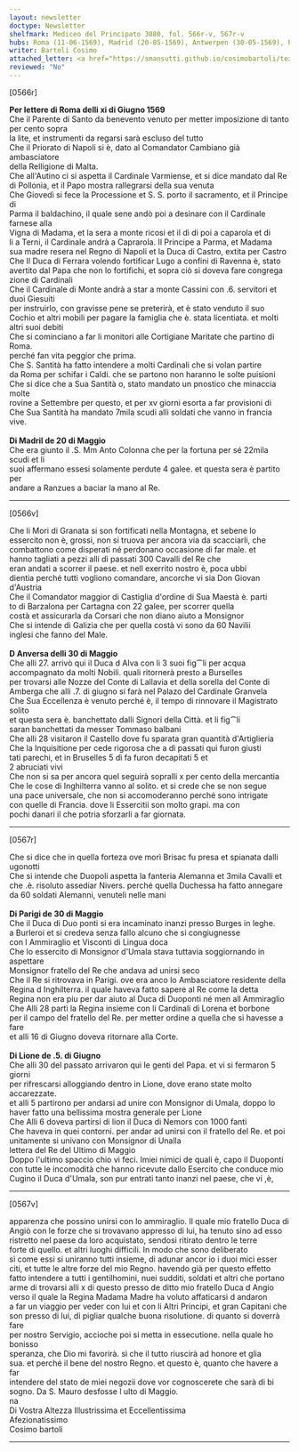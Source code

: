 ```yaml
---
layout: newsletter
doctype: Newsletter
shelfmark: Mediceo del Principato 3080, fol. 566r-v, 567r-v
hubs: Roma (11-06-1569), Madrid (20-05-1569), Antwerpen (30-05-1569), Paris (30-05-1569), Lyon (05-06-1569)
writer: Bartoli Cosimo
attached_letter: <a href="https://smansutti.github.io/cosimobartoli/texts/2979_080/">2979_080</a>
reviewed: "No"
---
```


[0566r]  
  
  
<strong>Per lettere di Roma delli xi di Giugno 1569</strong>  
Che il Parente di Santo da benevento venuto per metter imposizione di tanto per cento sopra  
la lite, et instrumenti da regarsi sarà escluso del tutto  
Che il Priorato di Napoli si è, dato al Comandator Cambiano già ambasciatore  
della Relligione di Malta.  
Che all'Autino ci si aspetta il Cardinale Varmiense, et si dice mandato dal Re  
di Pollonia, et il Papo mostra rallegrarsi della sua venuta  
Che Giovedì si fece la Processione et S. S. porto il sacramento, et il Principe di  
Parma il baldachino, il quale sene andò poi a desinare con il Cardinale farnese alla  
Vigna di Madama, et la sera a monte ricosi et il dì di poi a caparola et di  
li a Terni, il Cardinale andrà a Caprarola. Il Principe a Parma, et Madama  
sua madre resera nel Regno di Napoli et la Duca di Castro, extita per Castro  
Che Il Duca di Ferrara volendo fortificar Lugo a confini di Ravenna è, stato  
avertito dal Papa che non lo fortifichi, et sopra ciò si doveva fare congrega  
zione di Cardinali  
Che il Cardinale di Monte andrà a star a monte Cassini con .6. servitori et duoi Giesuiti  
per instruirlo, con gravisse pene se preterirà, et è stato venduto il suo  
Cochio et altri mobili per pagare la famiglia che è. stata licentiata. et molti  
altri suoi debiti  
Che si cominciano a far li monitori alle Cortigiane Maritate che partino di Roma.  
perché fan vita peggior che prima.  
Che S. Santità ha fatto intendere a molti Cardinali che si volan partire  
da Roma per schifar i Caldi. che se partono non haranno le solte puisioni  
Che si dice che a Sua Santità o, stato mandato un pnostico che minaccia molte  
rovine a Settembre per questo, et per xv giorni esorta a far provisioni di  
Che Sua Santità ha mandato 7mila scudi alli soldati che vanno in francia  
vive.  
<br/><strong>Di Madril de 20 di Maggio</strong>  
Che era giunto il .S. Mm Anto Colonna che per la fortuna per sé 22mila scudi et li  
suoi affermano essesi solamente perdute 4 galee. et questa sera è partito per  
andare a Ranzues a baciar la mano al Re.  
  
---  

[0566v]  
  
  
Che li Mori di Granata si son fortificati nella Montagna, et sebene lo  
essercito non è, grossi, non si truova per ancora via da scacciarli, che  
combattono come disperati né perdonano occasione di far male. et  
hanno tagliati a pezzi alli dì passati 300 Cavalli del Re che  
eran andati a scorrer il paese. et nell exerrito nostro è, poca ubbi  
dientia perché tutti vogliono comandare, ancorche vi sia Don Giovan  
d'Austria  
Che il Comandator maggior di Castiglia d'ordine di Sua Maestà è. parti  
to di Barzalona per Cartagna con 22 galee, per scorrer quella  
costà et assicurarla da Corsari che non diano aiuto a Monsignor  
Che si intende di Galizia che per quella costà vi sono da 60 Navilii  
inglesi che fanno del Male.  
<br/><strong>D Anversa delli 30 di Maggio</strong>  
Che alli 27. arrivò qui il Duca d Alva con li 3 suoi fig⁀li per acqua  
accompagnato da molti Nobili. quali ritornerà presto a Burselles  
per trovarsi alle Nozze del Conte di Lallavia et della sorella del Conte di  
Amberga che alli .7. di giugno si farà nel Palazo del Cardinale Granvela  
Che Sua Eccellenza è venuto perché è, il tempo di rinnovare il Magistrato solito  
et questa sera è. banchettato dalli Signori della Città. et li fig⁀li  
saran banchettati da messer Tommaso balbani  
Che alli 28 visitaron il Castello dove fu sparata gran quantità d'Artiglieria  
Che la Inquisitione per cede rigorosa che a dì passati qui furon giusti  
tati parechi, et in Bruselles 5 dì fa furon decapitati 5 et  
2 abruciati vivi  
Che non si sa per ancora quel seguirà sopralli x per cento della mercantia  
Che le cose di Inghilterra vanno al solito. et si crede che se non segue  
una pace universale, che non si accomoderanno perché sono intrigate  
con quelle di Francia. dove li Essercitii son molto grapi. ma con  
pochi danari il che potria sforzarli a far giornata.  
  
---  

[0567r]  
  
  
Che si dice che in quella forteza ove morì Brisac fu presa et spianata dalli ugonotti  
Che si intende che Duopoli aspetta la fanteria Alemanna et 3mila Cavalli et  
che .è. risoluto assediar Nivers. perché quella Duchessa ha fatto annegare  
da 60 soldati Alemanni, venuteli nelle mani  
<br/><strong>Di Parigi de 30 di Maggio</strong>  
Che il Duca di Duo ponti si era incaminato inanzi presso Burges in leghe.  
a Burleroi et si credeva senza fallo alcuno che si congiugnesse  
con l Ammiraglio et Visconti di Lingua doca  
Che lo essercito di Monsignor d'Umala stava tuttavia soggiornando in aspettare  
Monsignor fratello del Re che andava ad unirsi seco  
Che il Re si ritrovava in Parigi. ove era anco lo Ambasciatore residente della  
Regina d Inghilterra. il quale haveva fatto sapere al Re come la detta  
Regina non era piu per dar aiuto al Duca di Duoponti né men all Ammiraglio  
Che Alli 28 partì la Regina insieme con li Cardinali di Lorena et borbone  
per il campo del fratello del Re. per metter ordine a quella che si havesse a fare  
et alli 16 di Giugno doveva ritornare alla Corte.  
<br/><strong>Di Lione de .5. di Giugno</strong>  
Che alli 30 del passato arrivaron qui le genti del Papa. et vi si fermaron 5 giorni  
per rifrescarsi alloggiando dentro in Lione, dove erano state molto accarezzate.  
et alli 5 partirono per andarsi ad unire con Monsignor di Umala, doppo lo  
haver fatto una bellissima mostra generale per Lione  
Che Alli 6 doveva partirsi di lion il Duca di Nemors con 1000 fanti  
Che haveva in quei contorni. per andar ad unirsi con il fratello del Re. et poi  
unitamente si univano con Monsignor di Unalla  
lettera del Re del Ultimo di Maggio  
Doppo l'ultimo spaccio chio vi feci. Imiei nimici de quali è, capo il Duoponti  
con tutte le incomodità che hanno ricevute dallo Esercito che conduce mio  
Cugino il Duca d'Umala, son pur entrati tanto inanzi nel paese, che vi ,è,  
  
---  

[0567v]  
  
  
apparenza che possino unirsi con lo ammiraglio. Il quale mio fratello Duca di  
Angiò con le forze che si trovavano appresso di lui, ha tenuto sino ad esso  
ristretto nel paese da loro acquistato, sendosi ritirato dentro le terre  
forte di quello. et altri luoghi difficili. In modo che sono deliberato  
sì come essi si uniranno tutti insieme, di adunar ancor io i duoi mici esser  
citi, et tutte le altre forze del mio Regno. havendo già per questo effetto  
fatto intendere a tutti i gentilhomini, nuei sudditi, soldati et altri che portano  
arme di trovarsi alli x di questo presso de ditto mio fratello Duca d Angio  
verso il quale la Regina Madama Madre ha voluto affaticarsi d andaron  
a far un viaggio per veder con lui et con li Altri Principi, et gran Capitani che  
son presso di lui, di pigliar qualche buona risolutione. di quanto si doverrà fare  
per nostro Servigio, accioche poi si metta in essecutione. nella quale ho bonisso  
speranza, che Dio mi favorirà. sì che il tutto riuscirà ad honore et glia  
sua. et perché il bene del nostro Regno. et questo è, quanto che havere a far  
intendere del stato de miei negozii dove vor cognoscerete che sarà di bi  
sogno. Da S. Mauro desfosse l ulto di Maggio.  
na  
Di Vostra Altezza Illustrissima et Eccellentissima  
Afezionatissimo  
Cosimo bartoli  
  
---  

